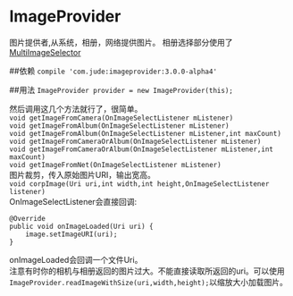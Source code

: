 # ImageProvider
图片提供者,从系统，相册，网络提供图片。
相册选择部分使用了[MultiImageSelector](https://github.com/lovetuzitong/MultiImageSelector)

##依赖
`compile 'com.jude:imageprovider:3.0.0-alpha4'`

##用法
`ImageProvider provider = new ImageProvider(this);`

然后调用这几个方法就行了，很简单。  
`void getImageFromCamera(OnImageSelectListener mListener)`   
`void getImageFromAlbum(OnImageSelectListener mListener)`  
`void getImageFromAlbum(OnImageSelectListener mListener,int maxCount)`  
`void getImageFromCameraOrAlbum(OnImageSelectListener mListener)`  
`void getImageFromCameraOrAlbum(OnImageSelectListener mListener,int maxCount)`   
`void getImageFromNet(OnImageSelectListener mListener)`   
图片裁剪，传入原始图片URI，输出宽高。  
`void corpImage(Uri uri,int width,int height,OnImageSelectListener listener)`    
OnImageSelectListener会直接回调:


    @Override
    public void onImageLoaded(Uri uri) {
        image.setImageURI(uri);
    }


onImageLoaded会回调一个文件Uri。  
注意有时你的相机与相册返回的图片过大。不能直接读取所返回的uri。可以使用
`ImageProvider.readImageWithSize(uri,width,height);`以缩放大小加载图片。

